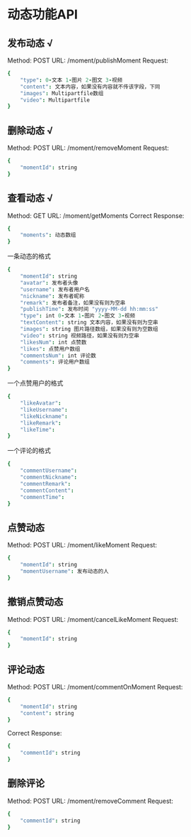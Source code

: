 # 动态功能API

## 发布动态 √

Method: POST
URL: /moment/publishMoment
Request:
```coffeescript
{
    "type": 0-文本 1-图片 2-图文 3-视频
    "content": 文本内容，如果没有内容就不传该字段，下同
    "images": Multipartfile数组
    "video": Multipartfile
}
```

## 删除动态 √

Method: POST
URL: /moment/removeMoment
Request:
```coffeescript
{
    "momentId": string
}
```

## 查看动态 √

Method: GET
URL: /moment/getMoments
Correct Response:
```coffeescript
{
    "moments": 动态数组
}
```
一条动态的格式
```coffeescript
{
    "momentId": string
    "avatar": 发布者头像
    "username": 发布者用户名
    "nickname": 发布者昵称
    "remark": 发布者备注，如果没有则为空串
    "publishTime": 发布时间 "yyyy-MM-dd hh:mm:ss"
    "type": int 0-文本 1-图片 2-图文 3-视频
    "textContent": string 文本内容，如果没有则为空串
    "images": string 图片路径数组，如果没有则为空数组
    "video": string 视频路径，如果没有则为空串
    "likesNum": int 点赞数
    "likes": 点赞用户数组
    "commentsNum": int 评论数
    "comments": 评论用户数组
}
```
一个点赞用户的格式
```coffeescript
{
    "likeAvatar": 
    "likeUsername":
    "likeNickname":
    "likeRemark":
    "likeTime": 
}
```
一个评论的格式
```coffeescript
{
    "commentUsername": 
    "commentNickname":
    "commentRemark":
    "commentContent":
    "commentTime": 
}
```

## 点赞动态

Method: POST
URL: /moment/likeMoment
Request:
```coffeescript
{
    "momentId": string
    "momentUsername": 发布动态的人
}
```

## 撤销点赞动态

Method: POST
URL: /moment/cancelLikeMoment
Request:
```coffeescript
{
    "momentId": string
}
```

## 评论动态

Method: POST
URL: /moment/commentOnMoment
Request:
```coffeescript
{
    "momentId": string
    "content": string
}
```
Correct Response:
```coffeescript
{
    "commentId": string
}
```

## 删除评论

Method: POST
URL: /moment/removeComment
Request:
```coffeescript
{
    "commentId": string
}
```